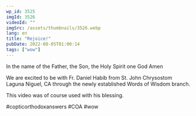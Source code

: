 ```yaml
---
wp_id: 3525
imgId: 3526
videoId: ""
imgSrc: /assets/thumbnails/3526.webp
lang: en
title: "Rejoice!"
pubDate: 2022-08-05T01:00:14
tags: ["wow"]
---
```


<!-- page: 6 -->

<p>In the name of the Father, the Son, the Holy Spirit one God Amen </p>
<p>We are excited to be with Fr. Daniel Habib from St. John Chrysostom Laguna Niguel, CA through the newly established Words of Wisdom branch.</p>
<p>This video was of course used with his blessing. </p>
<p>#copticorthodoxanswers #COA #wow</p>
